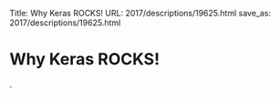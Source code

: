 Title: Why Keras ROCKS!
URL: 2017/descriptions/19625.html
save_as: 2017/descriptions/19625.html

# Why Keras ROCKS!

.
